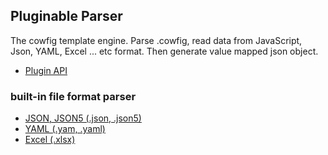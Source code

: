 Pluginable Parser
-----------------

The cowfig template engine. 
Parse .cowfig, read data from JavaScript, Json, YAML, Excel ... etc format.
Then generate value mapped json object.


-   [Plugin API](#)

### built-in file format parser ###

-   [JSON, JSON5 (.json, .json5)](#)
-   [YAML (.yam, .yaml)](#)
-   [Excel (.xlsx)](#)

